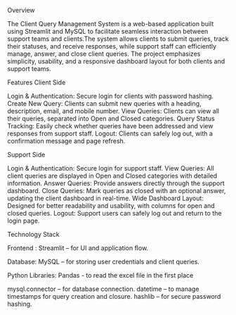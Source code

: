 Overview

The Client Query Management System is a web-based application built using Streamlit and MySQL to facilitate seamless interaction between support teams and clients.The system allows clients to submit queries, track their statuses, and receive responses, while support staff can efficiently manage, answer, and close client queries. The project emphasizes simplicity, usability, and a responsive dashboard layout for both clients and support teams.

Features
Client Side

Login & Authentication: Secure login for clients with password hashing.
Create New Query: Clients can submit new queries with a heading, description, email, and mobile number.
View Queries: Clients can view all their queries, separated into Open and Closed categories.
Query Status Tracking: Easily check whether queries have been addressed and view responses from support staff.
Logout: Clients can safely log out, with a confirmation message and page refresh.

Support Side

Login & Authentication: Secure login for support staff.
View Queries: All client queries are displayed in Open and Closed categories with detailed information.
Answer Queries: Provide answers directly through the support dashboard.
Close Queries: Mark queries as closed with an optional answer, updating the client dashboard in real-time.
Wide Dashboard Layout: Designed for better readability and usability, with columns for open and closed queries.
Logout: Support users can safely log out and return to the login page.

Technology Stack

Frontend : Streamlit
 – for UI and application flow.

Database: MySQL
 – for storing user credentials and client queries.

Python Libraries: 
Pandas - to read the excel file in the first place 

mysql.connector – for database connection.
datetime – to manage timestamps for query creation and closure.
hashlib – for secure password hashing.
